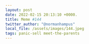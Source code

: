 ```yaml
---
layout: post
date: 2022-02-15 20:13:10 +0000.
title: Meme #144
twitter_author: "@normanhampus"
local_file: /assets/images/144.jpeg
tags: panic-sell meet-the-parents
---
```

